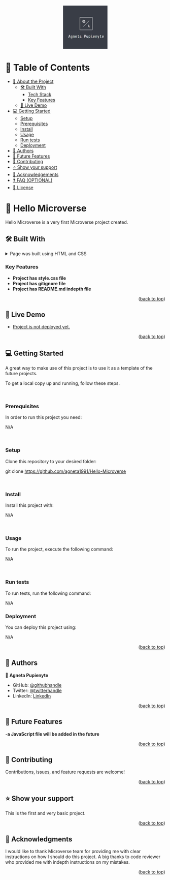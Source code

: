 <a name="readme-top"></a>

<div align="center">
  
  <img src="logo.jpg" alt="logo" width="140"  height="auto" />
  <br/>

</div>

<!-- TABLE OF CONTENTS -->

# 📗 Table of Contents

- [📖 About the Project](#about-project)
  - [🛠 Built With](#built-with)
    - [Tech Stack](#tech-stack)
    - [Key Features](#key-features)
  - [🚀 Live Demo](#live-demo)
- [💻 Getting Started](#getting-started)
  - [Setup](#setup)
  - [Prerequisites](#prerequisites)
  - [Install](#install)
  - [Usage](#usage)
  - [Run tests](#run-tests)
  - [Deployment](#deployment)
- [👥 Authors](#authors)
- [🔭 Future Features](#future-features)
- [🤝 Contributing](#contributing)
- [⭐️ Show your support](#support)
- [🙏 Acknowledgements](#acknowledgements)
- [❓ FAQ (OPTIONAL)](#faq)
- [📝 License](#license)

<!-- PROJECT DESCRIPTION -->

# 📖 Hello Microverse <a name="about-project"></a>

Hello Microverse is a very first Microverse project created.

## 🛠 Built With <a name="built-with"></a>

<details>
  <summary>Page was built using HTML and CSS</summary>
</details>


### Key Features <a name="key-features"></a>



- **Project has style.css file**
- **Project has gitignore file**
- **Project has README.md indepth file**

<p align="right">(<a href="#readme-top">back to top</a>)</p>



## 🚀 Live Demo <a name="live-demo"></a>


- [Project is not deployed yet.]()

<p align="right">(<a href="#readme-top">back to top</a>)</p>


## 💻 Getting Started <a name="getting-started"></a>

A great way to make use of this project is to use it as a template of the future projects.

To get a local copy up and running, follow these steps.

<br>

### Prerequisites

In order to run this project you need:

N/A

<br>

### Setup

Clone this repository to your desired folder:

git clone https://github.com/agneta1991/Hello-Microverse

<br>

### Install

Install this project with:

N/A

<br>

### Usage

To run the project, execute the following command:

N/A

<br>

### Run tests

To run tests, run the following command:

N/A
<br>

### Deployment

You can deploy this project using:

N/A
<br>

<p align="right">(<a href="#readme-top">back to top</a>)</p>


## 👥 Authors <a name="authors"></a>


👤 **Agneta Pupienyte**

- GitHub: [@githubhandle](https://github.com/agneta1991)
- Twitter: [@twitterhandle](https://twitter.com/pupienytea)
- LinkedIn: [LinkedIn](https://www.linkedin.com/in/agneta-pupienyte-124a27256/?originalSubdomain=lt)


<p align="right">(<a href="#readme-top">back to top</a>)</p>



## 🔭 Future Features <a name="future-features"></a>


-**a JavaScript file will be added in the future**


<p align="right">(<a href="#readme-top">back to top</a>)</p>


## 🤝 Contributing <a name="contributing"></a>

Contributions, issues, and feature requests are welcome!



<p align="right">(<a href="#readme-top">back to top</a>)</p>



## ⭐️ Show your support <a name="support"></a>

This is the first and very basic project. 

<p align="right">(<a href="#readme-top">back to top</a>)</p>


## 🙏 Acknowledgments <a name="acknowledgements"></a>

I would like to thank Microverse team for providing me with clear instructions on how I should do this project. A big thanks to code reviewer who provided me with indepth instructions on my mistakes.

<p align="right">(<a href="#readme-top">back to top</a>)</p>
